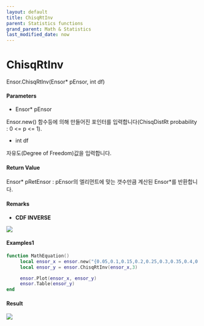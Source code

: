 ```yaml
---
layout: default
title: ChisqRtInv
parent: Statistics functions
grand_parent: Math & Statistics
last_modified_date: now
---
```


# ChisqRtInv

Ensor.ChisqRtInv\(Ensor\* pEnsor, int df\)

#### Parameters

* Ensor\* pEnsor

Ensor.new\(\) 함수등에 의해 만들어진 포인터를 입력합니다\(ChisqDistRt probability : 0 &lt;= p &lt;= 1\).

* int df

자유도\(Degree of Freedom\)값을 입력합니다.

#### Return Value

Ensor\* pRetEnsor : pEnsor의 엘리먼트에 맞는 갯수만큼 계산된 Ensor\*를 반환합니다.

#### Remarks

* **CDF INVERSE**

![](./StatisticsAPI/ChisqDistRtFuncGraph.png)

#### Examples1

```lua
function MathEquation()
     local ensor_x = ensor.new("{0.05,0.1,0.15,0.2,0.25,0.3,0.35,0.4,0.45,0.5,0.55,0.6,0.65,0.7,0.75,0.8,0.85,0.9,0.95}")
     local ensor_y = ensor.ChisqRtInv(ensor_x,3)

     ensor.Plot(ensor_x, ensor_y)
     ensor.Table(ensor_y)
end
```

#### Result

![](./StatisticsAPI/ChisqDistRtInvResult.png)


